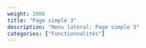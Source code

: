 ```yaml
---
weight: 3000
title: "Page simple 3"
description: "Menu latéral: Page simple 3"
categories: ["Fonctionnalités"]
---
```

